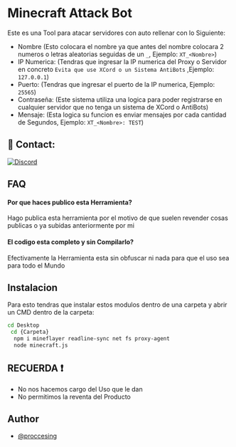 
# Minecraft Attack Bot

Este es una Tool para atacar servidores con auto rellenar con lo Siguiente:

- Nombre (Esto colocara el nombre ya que antes del nombre colocara 2 numeros o letras aleatorias seguidas de un `_`, Ejemplo: `XT_<Nombre>`)
- IP Numerica: (Tendras que ingresar la IP numerica del Proxy o Servidor en concreto `Evita que use XCord o un Sistema AntiBots` ,Ejemplo: `127.0.0.1`)
- Puerto: (Tendras que ingresar el puerto de la IP numerica, Ejemplo: `25565`)
- Contraseña: (Este sistema utiliza una logica para poder registrarse en cualquier servidor que no tenga un sistema de XCord o AntiBots)
- Mensaje: (Esta logica su funcion es enviar mensajes por cada cantidad de Segundos, Ejemplo: `XT_<Nombre>: TEST`)

## 🔗 Contact:
[![Discord](https://img.shields.io/badge/Discord-0d3fab?style=for-the-badge&logo=Discord&logoColor=Blue)](https://discord.gg/pa7YhPVdMM)


## FAQ

#### Por que haces publico esta Herramienta?
Hago publica esta herramienta por el motivo de que suelen revender cosas publicas o ya subidas anteriormente por mi

#### El codigo esta completo y sin Compilarlo?

Efectivamente la Herramienta esta sin obfuscar ni nada para que el uso sea para todo el Mundo


## Instalacion

Para esto tendras que instalar estos modulos dentro de una carpeta
y abrir un CMD dentro de la carpeta:
```bash
cd Desktop
 cd {Carpeta}
  npm i mineflayer readline-sync net fs proxy-agent
  node minecraft.js
```
## RECUERDA ❗
- No nos hacemos cargo del Uso que le dan
- No permitimos la reventa del Producto

## Author

- [@proccesing](https://www.github.com/proccesing)

